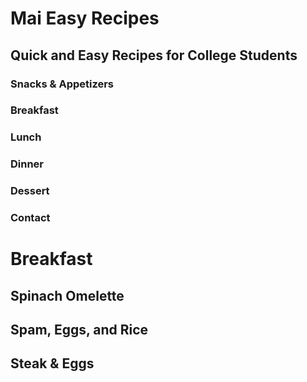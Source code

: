 # Mai Easy Recipes
## Quick and Easy Recipes for College Students

### Snacks & Appetizers
### Breakfast
### Lunch
### Dinner
### Dessert
### Contact

# Breakfast
## Spinach Omelette
## Spam, Eggs, and Rice
## Steak & Eggs